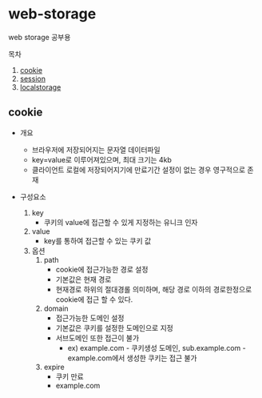 # web-storage
web storage 공부용

목차
1. [cookie](#cookie)
2. [session](#session)
3. [localstorage](#localstorage)


## cookie
- 개요
    - 브라우저에 저장되어지는 문자열 데이터파일
    - key=value로 이루어져있으며, 최대 크기는 4kb
    - 클라이언트 로컬에 저장되어지기에 만료기간 설정이 없는 경우 영구적으로 존재

- 구성요소
    1. key
        - 쿠키의 value에 접근할 수 있게 지정하는 유니크 인자
    2. value
        - key를 통하여 접근할 수 있는 쿠키 값
    3. 옵션
        1. path
            - cookie에 접근가능한 경로 설정
            - 기본값은 현재 경로
            - 현재경로 하위의 절대경롤 의미하며, 해당 경로 이하의 경로한정으로 cookie에 접근 할 수 있다.
        2. domain
            - 접근가능한 도메인 설정
            - 기본값은 쿠키를 설정한 도메인으로 지정
            - 서브도메인 또한 접근이 불가
                - ex) example.com - 쿠키생성 도메인, sub.example.com - example.com에서 생성한 쿠키는 접근 불가
        3. expire
            - 쿠키 만료 
            - example.com

